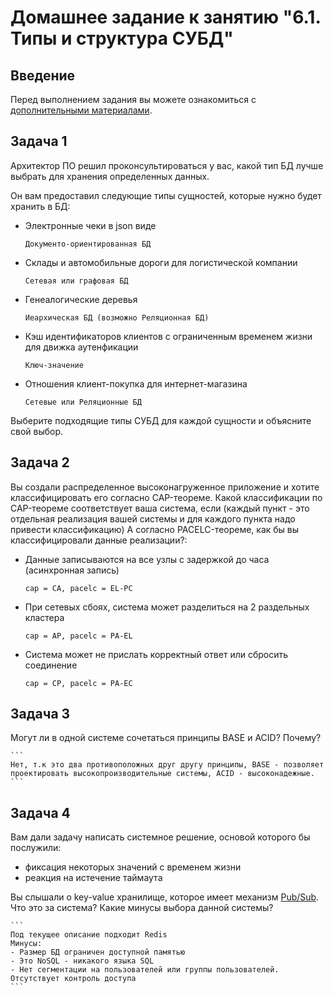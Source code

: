 # Домашнее задание к занятию "6.1. Типы и структура СУБД"

## Введение

Перед выполнением задания вы можете ознакомиться с 
[дополнительными материалами](https://github.com/netology-code/virt-homeworks/tree/master/additional/README.md).

## Задача 1

Архитектор ПО решил проконсультироваться у вас, какой тип БД 
лучше выбрать для хранения определенных данных.

Он вам предоставил следующие типы сущностей, которые нужно будет хранить в БД:

- Электронные чеки в json виде
    ```
    Документо-ориентированная БД
    ```

- Склады и автомобильные дороги для логистической компании
    ```
    Сетевая или графовая БД 
    ```
- Генеалогические деревья
    ```
    Иеархическая БД (возможно Реляционная БД)
    ```
- Кэш идентификаторов клиентов с ограниченным временем жизни для движка аутенфикации
    ```
    Ключ-значение 
    ```
- Отношения клиент-покупка для интернет-магазина
    ```
    Сетевые или Реляционные БД 
    ```

Выберите подходящие типы СУБД для каждой сущности и объясните свой выбор.

## Задача 2

Вы создали распределенное высоконагруженное приложение и хотите классифицировать его согласно 
CAP-теореме. Какой классификации по CAP-теореме соответствует ваша система, если 
(каждый пункт - это отдельная реализация вашей системы и для каждого пункта надо привести классификацию)
А согласно PACELC-теореме, как бы вы классифицировали данные реализации?:

- Данные записываются на все узлы с задержкой до часа (асинхронная запись)
    ```
    cap = CA, pacelc = EL-PC
    ```
- При сетевых сбоях, система может разделиться на 2 раздельных кластера
    ```
    cap = AP, pacelc = PA-EL
    ```
- Система может не прислать корректный ответ или сбросить соединение
    ```
    cap = CP, pacelc = PA-EC
    ```



## Задача 3

Могут ли в одной системе сочетаться принципы BASE и ACID? Почему?

    ```
    Нет, т.к это два противоположных друг другу принципы, BASE - позволяет проектировать высокопроизводительные системы, ACID - высоконадежные.
    ```


## Задача 4

Вам дали задачу написать системное решение, основой которого бы послужили:

- фиксация некоторых значений с временем жизни
- реакция на истечение таймаута

Вы слышали о key-value хранилище, которое имеет механизм [Pub/Sub](https://habr.com/ru/post/278237/). 
Что это за система? Какие минусы выбора данной системы?

    ```
    Под текущее описание подходит Redis
    Минусы:
    - Размер БД ограничен доступной памятью
    - Это NoSQL - никакого языка SQL
    - Нет сегментации на пользователей или группы пользователей. Отсутствует контроль доступа
    ```

